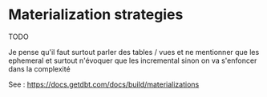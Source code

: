 <!-- .slide -->
# Materialization strategies

TODO

Je pense qu'il faut surtout parler des tables / vues et ne mentionner que les ephemeral et surtout n'évoquer que les incremental sinon on va s'enfoncer dans la complexité

See : https://docs.getdbt.com/docs/build/materializations
